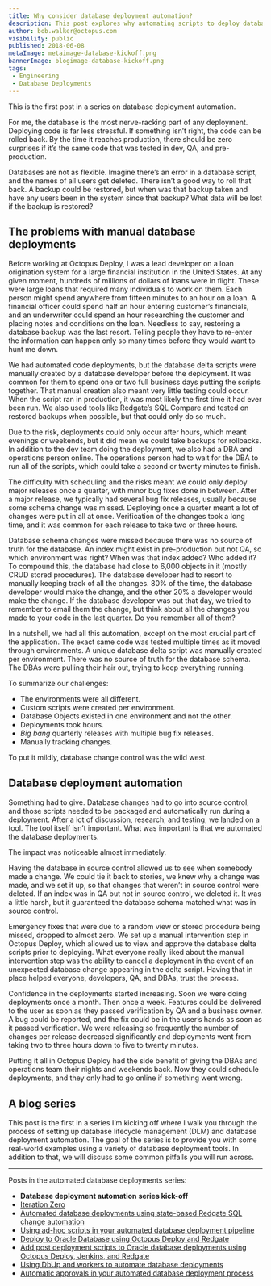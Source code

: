 ```yaml
---
title: Why consider database deployment automation?
description: This post explores why automating scripts to deploy database changes is valuable and some of the benefits of database deployment automation.
author: bob.walker@octopus.com
visibility: public
published: 2018-06-08
metaImage: metaimage-database-kickoff.png
bannerImage: blogimage-database-kickoff.png
tags:
 - Engineering
 - Database Deployments
---
```


This is the first post in a series on database deployment automation.

For me, the database is the most nerve-racking part of any deployment.  Deploying code is far less stressful.  If something isn’t right, the code can be rolled back. By the time it reaches production, there should be zero surprises if it’s the same code that was tested in dev, QA, and pre-production.

Databases are not as flexible.  Imagine there’s an error in a database script, and the names of all users get deleted.  There isn’t a good way to roll that back.  A backup could be restored, but when was that backup taken and have any users been in the system since that backup?  What data will be lost if the backup is restored?

## The problems with manual database deployments

Before working at Octopus Deploy, I was a lead developer on a loan origination system for a large financial institution in the United States.  At any given moment, hundreds of millions of dollars of loans were in flight.  These were large loans that required many individuals to work on them.  Each person might spend anywhere from fifteen minutes to an hour on a loan.  A financial officer could spend half an hour entering customer’s financials, and an underwriter could spend an hour researching the customer and placing notes and conditions on the loan.  Needless to say, restoring a database backup was the last resort.  Telling people they have to re-enter the information can happen only so many times before they would want to hunt me down.

We had automated code deployments, but the database delta scripts were manually created by a database developer before the deployment.  It was common for them to spend one or two full business days putting the scripts together.  That manual creation also meant very little testing could occur.  When the script ran in production, it was most likely the first time it had ever been run.  We also used tools like Redgate’s SQL Compare and tested on restored backups when possible, but that could only do so much.

Due to the risk, deployments could only occur after hours, which meant evenings or weekends, but it did mean we could take backups for rollbacks. In addition to the dev team doing the deployment, we also had a DBA and operations person online. The operations person had to wait for the DBA to run all of the scripts, which could take a second or twenty minutes to finish.  

The difficulty with scheduling and the risks meant we could only deploy major releases once a quarter, with minor bug fixes done in between.  After a major release, we typically had several bug fix releases, usually because some schema change was missed.  Deploying once a quarter meant a lot of changes were put in all at once.  Verification of the changes took a long time, and it was common for each release to take two or three hours.

Database schema changes were missed because there was no source of truth for the database.  An index might exist in pre-production but not QA, so which environment was right?  When was that index added?  Who added it?  To compound this, the database had close to 6,000 objects in it (mostly CRUD stored procedures).  The database developer had to resort to manually keeping track of all the changes.  80% of the time, the database developer would make the change, and the other 20% a developer would make the change. If the database developer was out that day, we tried to remember to email them the change, but think about all the changes you made to your code in the last quarter.  Do you remember all of them?  

In a nutshell, we had all this automation, except on the most crucial part of the application.  The exact same code was tested multiple times as it moved through environments.  A unique database delta script was manually created per environment.  There was no source of truth for the database schema. The DBAs were pulling their hair out, trying to keep everything running.

To summarize our challenges:

- The environments were all different.
- Custom scripts were created per environment.
- Database Objects existed in one environment and not the other.
- Deployments took hours.
- _Big bang_ quarterly releases with multiple bug fix releases.
- Manually tracking changes.

To put it mildly, database change control was the wild west.  

## Database deployment automation
Something had to give. Database changes had to go into source control, and those scripts needed to be packaged and automatically run during a deployment.  After a lot of discussion, research, and testing, we landed on a tool.  The tool itself isn’t important.  What was important is that we automated the database deployments.

The impact was noticeable almost immediately.

Having the database in source control allowed us to see when somebody made a change.  We could tie it back to stories, we knew why a change was made, and we set it up, so that changes that weren’t in source control were deleted. If an index was in QA but not in source control, we deleted it.  It was a little harsh, but it guaranteed the database schema matched what was in source control.

Emergency fixes that were due to a random view or stored procedure being missed, dropped to almost zero.  We set up a manual intervention step in Octopus Deploy, which allowed us to view and approve the database delta scripts prior to deploying.  What everyone really liked about the manual intervention step was the ability to cancel a deployment in the event of an unexpected database change appearing in the delta script.  Having that in place helped everyone, developers, QA, and DBAs, trust the process.   

Confidence in the deployments started increasing.  Soon we were doing deployments once a month.  Then once a week.  Features could be delivered to the user as soon as they passed verification by QA and a business owner.  A bug could be reported, and the fix could be in the user’s hands as soon as it passed verification.  We were releasing so frequently the number of changes per release decreased significantly and deployments went from taking two to three hours down to five to twenty minutes.

Putting it all in Octopus Deploy had the side benefit of giving the DBAs and operations team their nights and weekends back.  Now they could schedule deployments, and they only had to go online if something went wrong.

## A blog series
This post is the first in a series I’m kicking off where I walk you through the process of setting up database lifecycle management (DLM) and database deployment automation. The goal of the series is to provide you with some real-world examples using a variety of database deployment tools.  In addition to that, we will discuss some common pitfalls you will run across.

---

Posts in the automated database deployments series:

- **Database deployment automation series kick-off**
- [Iteration Zero](/blog/2020-02/automated-database-deployments-iteration-zero/index.md)
- [Automated database deployments using state-based Redgate SQL change automation](blog/2018-07/automated-database-deployments-redgate-sql-change-automation-state-based.md)
- [Using ad-hoc scripts in your automated database deployment pipeline](/blog/2018-08/automated-database-deployments-adhoc-scripts.md)
- [Deploy to Oracle Database using Octopus Deploy and Redgate](/blog/2018-10/oracle-database-using-redgate/index.md)
-  [Add post deployment scripts to Oracle database deployments using Octopus Deploy, Jenkins, and Redgate](/blog/2018-11/oracle-database-using-redgate-part-2/index.md)
- [Using DbUp and workers to automate database deployments](/blog/2019-02/dbup-database-deployments/index.md)
- [Automatic approvals in your automated database deployment process](/blog/2019-03/autoapprove-database-deployments/index.md)
